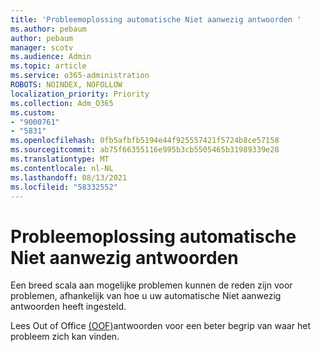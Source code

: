 ```yaml
---
title: 'Probleemoplossing automatische Niet aanwezig antwoorden '
ms.author: pebaum
author: pebaum
manager: scotv
ms.audience: Admin
ms.topic: article
ms.service: o365-administration
ROBOTS: NOINDEX, NOFOLLOW
localization_priority: Priority
ms.collection: Adm_O365
ms.custom:
- "9000761"
- "5831"
ms.openlocfilehash: 0fb5afbfb5194e44f925557421f5724b8ce57158
ms.sourcegitcommit: ab75f66355116e995b3cb5505465b31989339e28
ms.translationtype: MT
ms.contentlocale: nl-NL
ms.lasthandoff: 08/13/2021
ms.locfileid: "58332552"
---
```

# <a name="troubleshooting-out-of-office-automatic-replies"></a>Probleemoplossing automatische Niet aanwezig antwoorden 

Een breed scala aan mogelijke problemen kunnen de reden zijn voor problemen, afhankelijk van hoe u uw automatische Niet aanwezig antwoorden heeft ingesteld.

Lees Out of Office [(OOF)](https://docs.microsoft.com/exchange/troubleshoot/email-delivery/understand-troubleshoot-oof-replies)antwoorden voor een beter begrip van waar het probleem zich kan vinden.